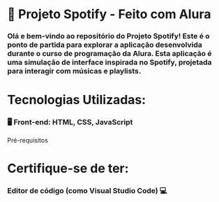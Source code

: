 <h1>🎵 Projeto Spotify - Feito com Alura</h1>
<h3>Olá e bem-vindo ao repositório do Projeto Spotify! Este é o ponto de partida para explorar a aplicação desenvolvida durante o curso de programação da Alura. Esta aplicação é uma simulação de interface inspirada no Spotify, projetada para interagir com músicas e playlists.</h3>

<h1>Tecnologias Utilizadas:</h1>
<h3>🖥️ Front-end: HTML, CSS, JavaScript</h3>
Pré-requisitos
<h1>Certifique-se de ter:</h1>

<h3>Editor de código (como Visual Studio Code) 💻</h3>
